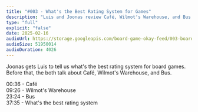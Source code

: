 ```yaml
---
title: "#003 - What's the Best Rating System for Games"
description: "Luis and Joonas review Café, Wilmot's Warehouse, and Bus. After that, Joonas gets Luis to tell us what's the best rating system for board games."
type: "full"
explicit: "false"
date: 2025-02-16
audioUrl: https://storage.googleapis.com/board-game-okay-feed/003-board-game-okay.mp3
audioSize: 51950014
audioDuration: 4026
---
```


Joonas gets Luis to tell us what's the best rating system for board games. Before that, the both talk about Café, Wilmot's Warehouse, and Bus.

00:36 - Café\
09:26 - Wilmot's Warehouse\
23:24 - Bus\
37:35 - What's the best rating system

